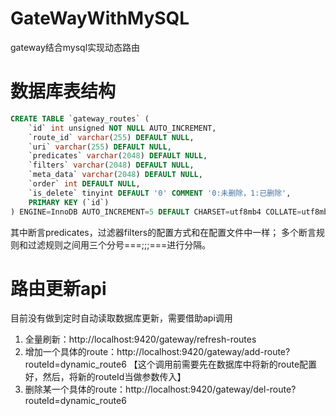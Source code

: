 # GateWayWithMySQL
gateway结合mysql实现动态路由

# 数据库表结构
```sql
CREATE TABLE `gateway_routes` (
    `id` int unsigned NOT NULL AUTO_INCREMENT,
    `route_id` varchar(255) DEFAULT NULL,
    `uri` varchar(255) DEFAULT NULL,
    `predicates` varchar(2048) DEFAULT NULL,
    `filters` varchar(2048) DEFAULT NULL,
    `meta_data` varchar(2048) DEFAULT NULL,
    `order` int DEFAULT NULL,
    `is_delete` tinyint DEFAULT '0' COMMENT '0:未删除，1:已删除',
    PRIMARY KEY (`id`)
) ENGINE=InnoDB AUTO_INCREMENT=5 DEFAULT CHARSET=utf8mb4 COLLATE=utf8mb4_0900_ai_ci

```
其中断言predicates，过滤器filters的配置方式和在配置文件中一样；
多个断言规则和过滤规则之间用三个分号===;;;===进行分隔。

# 路由更新api
目前没有做到定时自动读取数据库更新，需要借助api调用
1. 全量刷新：http://localhost:9420/gateway/refresh-routes
2. 增加一个具体的route：http://localhost:9420/gateway/add-route?routeId=dynamic_route6 【这个调用前需要先在数据库中将新的route配置好，然后，将新的routeId当做参数传入】
3. 删除某一个具体的route：http://localhost:9420/gateway/del-route?routeId=dynamic_route6
